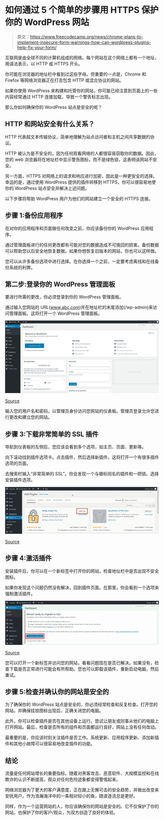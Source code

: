 # 如何通过 5 个简单的步骤用 HTTPS 保护你的 WordPress 网站

> 原文：<https://www.freecodecamp.org/news/chrome-plans-to-implement-insecure-form-warnings-how-can-wordpress-plugins-help-fix-your-form/>

互联网是由全球不同的计算机组成的网络。每个网站在这个网络上都有一个地址，用语法表示，以 HTTP 或 HTTPS 开头。

你可能在浏览器的地址栏中看到过这些字母。但重要的一点是，Chrome 和 Firefox 等网络浏览器正在打击包含 HTTP 或混合协议的网站。

如果你使用 WordPress 来构建和托管你的网站，你可能已经注意到页面上的一些内容经常通过 HTTP 连接加载，导致一个警告标志出现。

那么你如何确保你的 WordPress 站点是安全的呢？

## HTTP 和网站安全有什么关系？

HTTP 代表超文本传输协议，简单地理解为站点访问者和主机之间共享数据的协议。

HTTP 被认为是不安全的，因为任何观看网络的人都很容易窃取你的数据。因此，您的 web 浏览器将在地址栏中显示警告图标，而不是绿色锁，这表明该网站不安全。

另一方面，HTTPS 对网络上的请求和响应进行加密，因此是一种更安全的选择。幸运的是，通过使用 WordPress 提供的插件转移到 HTTPS，你可以很容易地使你的 WordPress 站点安全并解决上述问题。

以下步骤将帮助 WordPress 用户为他们的网站建立一个安全的 HTTPS 连接。

## 步骤 1:备份应用程序

在对你的应用程序和页面做任何改变之前，你应该备份你的 WordPress 应用程序。

通过管理面板进行的任何更改都有可能对您的数据造成不可挽回的损害。备份数据可以帮助您以后安全地恢复数据。如果你想恢复旧版本的网站，你也可以这样做。

您可以从许多备份选项中进行选择。在你选择一个之前，一定要考虑离线和在线备份系统的利弊。

## 第二步:登录你的 WordPress 管理面板

要进行所需的更改，你必须登录到你的 WordPress 管理面板。

通过输入您网站的 URL(www.abc.com)并在地址栏的末尾添加(/wp-admin)来访问管理面板。这将打开一个 WordPress 管理面板。

![wp-dashboard](img/73ad470559e7a3a92e00f3eb0da1d572.png)

[Source](https://www.inmotionhosting.com/support/edu/wordpress/logging-into-wordpress-dashboard/)

输入您的用户名和密码，以管理员身份访问您网站的仪表板。管理员登录允许您进行更改和建立您的网站。

## 步骤 3:下载非常简单的 SSL 插件

导航到仪表板的左侧后，您应该会看到多个选项，如主页、页面、更新等。

向下滚动找到插件选项卡。点击插件，然后选择新插件。这将打开一个有很多插件选项的页面。

去搜索栏输入“非常简单的 SSL”。你会发现一个与徽标同名的插件和一把锁。选择安装插件选项。

![d18851ca8b03cceb690a34042c47dfe727bcf6a6](img/d8c6d60028e10e14d0cce79d9a68e0d7.png)

[Source](https://www.inmotionhosting.com/support/edu/wordpress/how-to-install-wp-really-simple-ssl-plugin/)

## 步骤 4:激活插件

安装插件后，你可以在一个新标签中打开你的网站，检查地址栏中是否出现不安全图标。

如果你发现这个问题仍然没有解决，回到插件页面。在那里，你会看到一个选项来强制激活插件。

![Activate-SSL](img/3d3745d2dd61417ec6d7590e98812b94.png)

[Source](https://www.inmotionhosting.com/support/edu/wordpress/how-to-install-wp-really-simple-ssl-plugin/)

您可以打开一个新标签并访问您的网站，看看问题现在是否已解决。如果没有，检查下载是否正常进行可能会有所帮助。您也可以卸载该插件，重新启动电脑，然后重试。

## 步骤 5:检查并确认你的网站是安全的

为了确保你的 WordPress 站点是安全的，你必须经常检查和反复检查。打开您的网站，并确保挂锁图标出现后，正确关闭您的电脑。

此外，你可以检查插件是否在其他设备上运行。尝试让朋友或同事从他们的电脑上打开网站。最后，检查是否所有的组件和页面都运行良好，网站上没有任何改动。

最重要的是，你应该时刻关注插件是否工作。系统更新、应用程序更新、添加新插件和其他小故障可以很容易地改变插件的功能。

## 结论

流量是任何网站增长的重要指标。随着对黑客攻击、恶意软件、大规模监控和在线欺诈的认识不断提高，观众对任何危险迹象都变得警惕起来。

网络浏览器为了更大的客户满意度，正在跟上无懈可击的安全趋势，并做出改变来安抚用户。作为浩瀚海洋中的一条相对较小的鱼，随波逐流总是更好。

同样，作为一个运营网站的人，你应该确保你的网站是安全的。它不仅保护了你的网站，也保护了你的客户/观众，为双方创造了良好的体验。